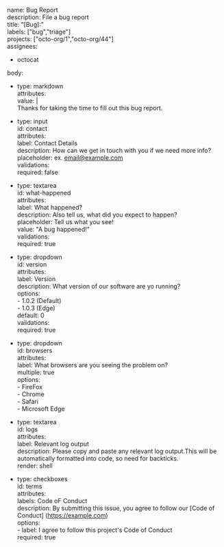 name: Bug Report  
description: File a bug report  
title: "[Bug]:"  
labels: ["bug","triage"]  
projects: ["octo-org/1","octo-org/44"]  
assignees:  
  - octocat
    
body:
  - type: markdown   
    attributes:       
      value: |  
        Thanks for taking the time to fill out this bug report.  
  - type: input  
    id: contact    
    attributes:      
      label: Contact Details    
      description: How can we get in touch with you if we need more info?
      placeholder: ex. email@example.com  
    validations:    
      required: false    
  - type: textarea  
    id: what-happened     
    attributes:      
      label: What happened?       
      description: Also tell us, what did you expect to happen?    
      placeholder: Tell us what you see!    
      value: "A bug happened!"    
    validations:    
      required: true  
  - type: dropdown   
    id: version  
    attributes:  
      label: Version    
      description: What version of our software  are yo running?    
      options:      
        - 1.0.2 (Default)  
        - 1.0.3 (Edge)  
      default: 0  
    validations:    
      required: true    
  - type: dropdown      
    id: browsers      
    attributes:       
      label: What browsers are you seeing the problem on?      
      multiple: true      
      options:       
        - FireFox      
        - Chrome  
        - Safari  
        - Microsoft Edge
    
  - type: textarea     
    id: logs  
    attributes:  
      label: Relevant log output      
      description: Please copy and paste any relevant log output.This will be automatically formatted into code, so need for backticks.    
      render: shell  
  - type: checkboxes    
    id: terms    
    attributes:  
      labels: Code oF Conduct  
      description: By submitting this issue, you agree to follow our [Code of Conduct] (https://example.com)     
      options:  
        - label: I agree to follow this project's Code of Conduct  
          required: true      
      
    
                 
    
    
    




